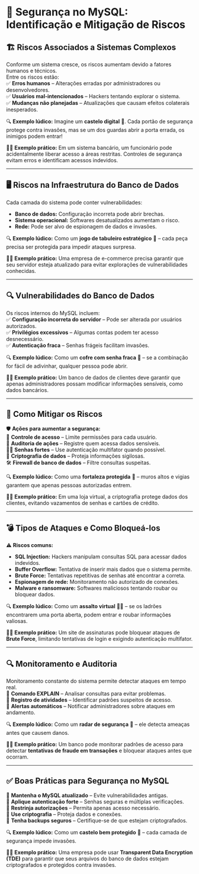 # 🔐 Segurança no MySQL: Identificação e Mitigação de Riscos  

## 🏗️ Riscos Associados a Sistemas Complexos  
Conforme um sistema cresce, os riscos aumentam devido a fatores humanos e técnicos.  
Entre os riscos estão:  
✅ **Erros humanos** – Alterações erradas por administradores ou desenvolvedores.  
✅ **Usuários mal-intencionados** – Hackers tentando explorar o sistema.  
✅ **Mudanças não planejadas** – Atualizações que causam efeitos colaterais inesperados.  

🔍 **Exemplo lúdico:** Imagine um **castelo digital** 🏰. Cada portão de segurança protege contra invasões, mas se um dos guardas abrir a porta errada, os inimigos podem entrar!  

👨‍💻 **Exemplo prático:** Em um sistema bancário, um funcionário pode acidentalmente liberar acesso a áreas restritas. Controles de segurança evitam erros e identificam acessos indevidos.  

---

## 🖥️ Riscos na Infraestrutura do Banco de Dados  
Cada camada do sistema pode conter vulnerabilidades:  
- **Banco de dados:** Configuração incorreta pode abrir brechas.  
- **Sistema operacional:** Softwares desatualizados aumentam o risco.  
- **Rede:** Pode ser alvo de espionagem de dados e invasões.  

🔍 **Exemplo lúdico:** Como um **jogo de tabuleiro estratégico** 🎲 – cada peça precisa ser protegida para impedir ataques surpresa.  

👨‍💻 **Exemplo prático:** Uma empresa de e-commerce precisa garantir que seu servidor esteja atualizado para evitar explorações de vulnerabilidades conhecidas.  

---

## 🔍 Vulnerabilidades do Banco de Dados  
Os riscos internos do MySQL incluem:  
✅ **Configuração incorreta do servidor** – Pode ser alterada por usuários autorizados.  
✅ **Privilégios excessivos** – Algumas contas podem ter acesso desnecessário.  
✅ **Autenticação fraca** – Senhas frágeis facilitam invasões.  

🔍 **Exemplo lúdico:** Como um **cofre com senha fraca** 🔑 – se a combinação for fácil de adivinhar, qualquer pessoa pode abrir.  

👨‍💻 **Exemplo prático:** Um banco de dados de clientes deve garantir que apenas administradores possam modificar informações sensíveis, como dados bancários.  

---

## 🔄 Como Mitigar os Riscos  
🛡️ **Ações para aumentar a segurança:**  
🔑 **Controle de acesso** – Limite permissões para cada usuário.  
📜 **Auditoria de ações** – Registre quem acessa dados sensíveis.  
🧑‍💻 **Senhas fortes** – Use autenticação multifator quando possível.  
🔐 **Criptografia de dados** – Proteja informações sigilosas.  
🛠️ **Firewall de banco de dados** – Filtre consultas suspeitas.  

🔍 **Exemplo lúdico:** Como uma **fortaleza protegida** 🏰 – muros altos e vigias garantem que apenas pessoas autorizadas entrem.  

👨‍💻 **Exemplo prático:** Em uma loja virtual, a criptografia protege dados dos clientes, evitando vazamentos de senhas e cartões de crédito.  

---

## 💣 Tipos de Ataques e Como Bloqueá-los  
⚠️ **Riscos comuns:**  
- **SQL Injection:** Hackers manipulam consultas SQL para acessar dados indevidos.  
- **Buffer Overflow:** Tentativa de inserir mais dados que o sistema permite.  
- **Brute Force:** Tentativas repetitivas de senhas até encontrar a correta.  
- **Espionagem de rede:** Monitoramento não autorizado de conexões.  
- **Malware e ransomware:** Softwares maliciosos tentando roubar ou bloquear dados.  

🔍 **Exemplo lúdico:** Como um **assalto virtual** 🏴‍☠️ – se os ladrões encontrarem uma porta aberta, podem entrar e roubar informações valiosas.  

👨‍💻 **Exemplo prático:** Um site de assinaturas pode bloquear ataques de **Brute Force**, limitando tentativas de login e exigindo autenticação multifator.  

---

## 🔍 Monitoramento e Auditoria  
Monitoramento constante do sistema permite detectar ataques em tempo real.  
🔎 **Comando EXPLAIN** – Analisar consultas para evitar problemas.  
📜 **Registro de atividades** – Identificar padrões suspeitos de acesso.  
🚨 **Alertas automáticos** – Notificar administradores sobre ataques em andamento.  

🔍 **Exemplo lúdico:** Como um **radar de segurança** 📡 – ele detecta ameaças antes que causem danos.  

👨‍💻 **Exemplo prático:** Um banco pode monitorar padrões de acesso para detectar **tentativas de fraude em transações** e bloquear ataques antes que ocorram.  

---

## ✅ Boas Práticas para Segurança no MySQL  
🔹 **Mantenha o MySQL atualizado** – Evite vulnerabilidades antigas.  
🔹 **Aplique autenticação forte** – Senhas seguras e múltiplas verificações.  
🔹 **Restrinja autorizações** – Permita apenas acesso necessário.  
🔹 **Use criptografia** – Proteja dados e conexões.  
🔹 **Tenha backups seguros** – Certifique-se de que estejam criptografados.  

🔍 **Exemplo lúdico:** Como um **castelo bem protegido** 🏰 – cada camada de segurança impede invasões.  

👨‍💻 **Exemplo prático:** Uma empresa pode usar **Transparent Data Encryption (TDE)** para garantir que seus arquivos do banco de dados estejam criptografados e protegidos contra invasões.  